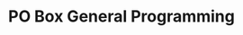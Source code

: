 ---
permalink: /programming/general/
layout: cat-general
title: <span class="accent-2">PO Box</span> General Programming
category: general
---